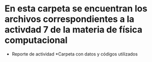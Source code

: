 # En esta carpeta se encuentran los archivos correspondientes a la activdad 7 de la materia de física computacional
* Reporte de actividad
*Carpeta con datos y códigos utilizados
